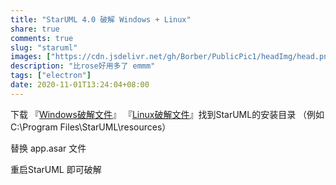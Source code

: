 ```yaml
---
title: "StarUML 4.0 破解 Windows + Linux"
share: true
comments: true
slug: "staruml"
images: ["https://cdn.jsdelivr.net/gh/Borber/PublicPic1/headImg/head.png"] 
description: "比rose好用多了 emmm"
tags: ["electron"]
date: 2020-11-01T13:24:04+08:00
---
```


下载 『[Windows破解文件](https://borber.lanzous.com/iLW89i59fif
)』 『[Linux破解文件](https://borber.lanzous.com/icbnVilin5a
)』找到StarUML的安装目录 （例如 C:\Program Files\StarUML\resources）

替换 app.asar 文件

重启StarUML 即可破解


